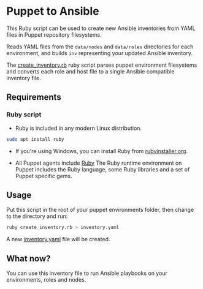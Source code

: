 # Puppet to Ansible

This Ruby script can be used to create new Ansible inventories from YAML files in Puppet repository filesystems.

Reads YAML files from the `data/nodes` and `data/roles` directories for each environment,
and builds `inv` representing your updated Ansible inventory.

The [create_inventory.rb](./create_inventory.rb) ruby script parses puppet environment filesystems and converts 
each role and host file to a single Ansible compatible inventory file.

## Requirements

### Ruby script

- Ruby is included in any modern Linux distribution.

```bash
sudo apt install ruby
```

- If you're using Windows, you can install Ruby from [rubyinstaller.org](https://rubyinstaller.org/).

- All Puppet agents include [Ruby](https://www.ruby-lang.org/en/)
  The Ruby runtime environment on Puppet includes the Ruby language, some Ruby libraries and a set
  of Puppet specific gems.

## Usage

Put this script in the root of your puppet environments folder, 
then change to the directory and run:

```bash
ruby create_inventory.rb > inventory.yaml
```

A new [inventory.yaml](./inventory.yaml) file will be created.

## What now?

You can use this inventory file to run Ansible playbooks on your environments, roles and nodes.
